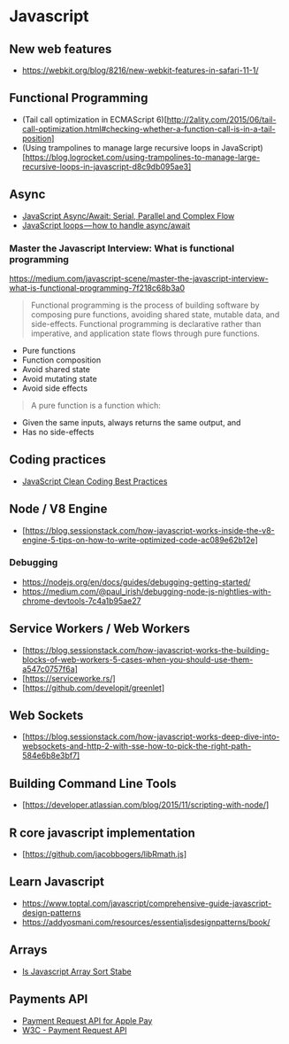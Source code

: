 # Javascript

## New web features
- https://webkit.org/blog/8216/new-webkit-features-in-safari-11-1/


## Functional Programming
- (Tail call optimization in ECMAScript 6)[http://2ality.com/2015/06/tail-call-optimization.html#checking-whether-a-function-call-is-in-a-tail-position]
- (Using trampolines to manage large recursive loops in JavaScript)[https://blog.logrocket.com/using-trampolines-to-manage-large-recursive-loops-in-javascript-d8c9db095ae3]


## Async
- [JavaScript Async/Await: Serial, Parallel and Complex Flow](https://techbrij.com/javascript-async-await-parallel-sequence)
- [JavaScript loops — how to handle async/await](https://blog.lavrton.com/javascript-loops-how-to-handle-async-await-6252dd3c795)


### Master the Javascript Interview: What is functional programming
https://medium.com/javascript-scene/master-the-javascript-interview-what-is-functional-programming-7f218c68b3a0

> Functional programming is the process of building software by composing pure functions, avoiding shared state, mutable data, and side-effects. Functional programming is declarative rather than imperative, and application state flows through pure functions.

- Pure functions
- Function composition
- Avoid shared state
- Avoid mutating state
- Avoid side effects

> A pure function is a function which:
- Given the same inputs, always returns the same output, and
- Has no side-effects

## Coding practices

- [JavaScript Clean Coding Best Practices](https://blog.risingstack.com/javascript-clean-coding-best-practices-node-js-at-scale/)


## Node / V8 Engine
- [https://blog.sessionstack.com/how-javascript-works-inside-the-v8-engine-5-tips-on-how-to-write-optimized-code-ac089e62b12e]


### Debugging
- https://nodejs.org/en/docs/guides/debugging-getting-started/
- https://medium.com/@paul_irish/debugging-node-js-nightlies-with-chrome-devtools-7c4a1b95ae27


## Service Workers / Web Workers
- [https://blog.sessionstack.com/how-javascript-works-the-building-blocks-of-web-workers-5-cases-when-you-should-use-them-a547c0757f6a]
- [https://serviceworke.rs/]
- [https://github.com/developit/greenlet]

## Web Sockets
- [https://blog.sessionstack.com/how-javascript-works-deep-dive-into-websockets-and-http-2-with-sse-how-to-pick-the-right-path-584e6b8e3bf7]


## Building Command Line Tools
- [https://developer.atlassian.com/blog/2015/11/scripting-with-node/]


## R core javascript implementation
- [https://github.com/jacobbogers/libRmath.js]


## Learn Javascript
- https://www.toptal.com/javascript/comprehensive-guide-javascript-design-patterns
- https://addyosmani.com/resources/essentialjsdesignpatterns/book/

## Arrays
- [Is Javascript Array Sort Stabe](https://medium.com/@fsufitch/is-javascript-array-sort-stable-46b90822543f)


## Payments API
- [Payment Request API for Apple Pay](https://webkit.org/blog/8182/introducing-the-payment-request-api-for-apple-pay/)
- [W3C - Payment Request API](https://www.w3.org/TR/payment-request/)
